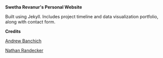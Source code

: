 **Swetha Revanur's Personal Website**

Built using Jekyll. Includes project timeline and data visualization portfolio, along with contact form.

**Credits**

[Andrew Banchich](https://andrewbanchich.gitlab.io/forty-jekyll-theme/)

[Nathan Randecker](https://github.com/nrandecker/particle)

